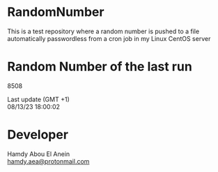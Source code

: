 # RandomNumber    
This is a test repository where a random number is pushed to a file automatically passwordless from a cron job in my Linux CentOS server    
# Random Number of the last run   
8508
      
Last update (GMT +1)    
08/13/23 18:00:02
# Developer    
Hamdy Abou El Anein   
hamdy.aea@protonmail.com
